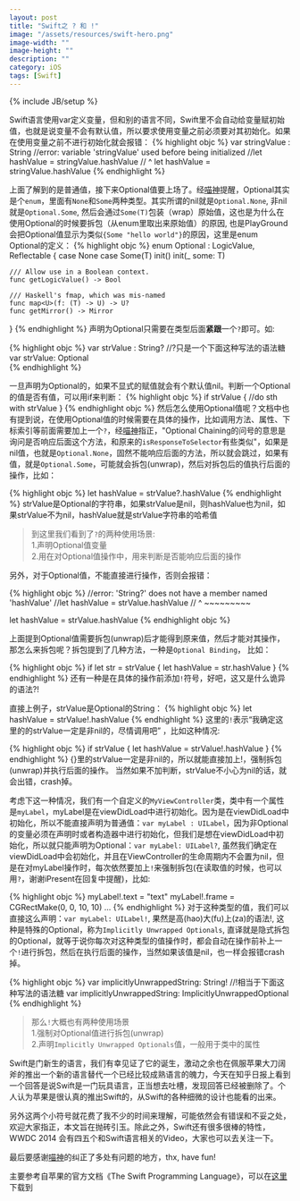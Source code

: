 ```yaml
---
layout: post
title: "Swift之 ? 和 !"
image: "/assets/resources/swift-hero.png"
image-width: ""
image-height: ""
description: ""
category: iOS
tags: [Swift]
---
```

{% include JB/setup %}

Swift语言使用var定义变量，但和别的语言不同，Swift里不会自动给变量赋初始值，也就是说变量不会有默认值，所以要求使用变量之前必须要对其初始化。如果在使用变量之前不进行初始化就会报错：
{% highlight objc %}
var stringValue : String 
//error: variable 'stringValue' used before being initialized
//let hashValue = stringValue.hashValue
//                            ^
let hashValue = stringValue.hashValue
{% endhighlight %}

上面了解到的是普通值，接下来Optional值要上场了。经[喵神](http://onevcat.com/)提醒，Optional其实是个`enum`，里面有`None`和`Some`两种类型。其实所谓的nil就是`Optional.None`, 非nil就是`Optional.Some`, 然后会通过`Some(T)`包装（wrap）原始值，这也是为什么在使用Optional的时候要拆包（从enum里取出来原始值）的原因, 也是PlayGround会把Optional值显示为类似`{Some "hello world"}`的原因，这里是enum Optional的定义：
{% highlight objc %}
enum Optional<T> : LogicValue, Reflectable {
    case None
    case Some(T)
    init()
    init(_ some: T)

    /// Allow use in a Boolean context.
    func getLogicValue() -> Bool

    /// Haskell's fmap, which was mis-named
    func map<U>(f: (T) -> U) -> U?
    func getMirror() -> Mirror
}
{% endhighlight %} 
声明为Optional只需要在类型后面**紧跟**一个`?`即可。如:

{% highlight objc %}
var strValue : String?   //?只是一个下面这种写法的语法糖
var strValue: Optional<Int>  
{% endhighlight %}

一旦声明为Optional的，如果不显式的赋值就会有个默认值nil。判断一个Optional的值是否有值，可以用if来判断：
{% highlight objc %}
if strValue {
    //do sth with strValue
}
{% endhighlight objc %}
然后怎么使用Optional值呢？文档中也有提到说，在使用Optional值的时候需要在具体的操作，比如调用方法、属性、下标索引等前面需要加上一个`?`，经[喵神](http://onevcat.com/)指正，"Optional Chaining的问号的意思是询问是否响应后面这个方法，和原来的`isResponseToSelector`有些类似"，如果是nil值，也就是`Optional.None`，固然不能响应后面的方法，所以就会跳过，如果有值，就是`Optional.Some`，可能就会拆包(unwrap)，然后对拆包后的值执行后面的操作，比如：

{% highlight objc %}
let hashValue = strValue?.hashValue 
{% endhighlight %}
strValue是Optional的字符串，如果strValue是nil，则hashValue也为nil，如果strValue不为nil，hashValue就是strValue字符串的哈希值

>到这里我们看到了`?`的两种使用场景:  
>1.声明Optional值变量  
>2.用在对Optional值操作中，用来判断是否能响应后面的操作  

另外，对于Optional值，不能直接进行操作，否则会报错：

{% highlight objc %}
//error: 'String?' does not have a member named 'hashValue'
//let hashValue = strValue.hashValue
//                ^        ~~~~~~~~~

let hashValue = strValue.hashValue
{% endhighlight objc %}

上面提到Optional值需要拆包(unwrap)后才能得到原来值，然后才能对其操作，那怎么来拆包呢？拆包提到了几种方法，一种是`Optional Binding`， 比如：

{% highlight objc %}
if let str = strValue {
    let hashValue = str.hashValue
}
{% endhighlight %}
还有一种是在具体的操作前添加`!`符号，好吧，这又是什么诡异的语法?!

直接上例子，strValue是Optional的String：
{% highlight objc %}
let hashValue = strValue!.hashValue 
{% endhighlight %}
这里的`!`表示“我确定这里的的strValue一定是非nil的，尽情调用吧” ，比如这种情况:

{% highlight objc %}
if strValue {
    let hashValue = strValue!.hashValue
}
{% endhighlight %}
{}里的strValue一定是非nil的，所以就能直接加上!，强制拆包(unwrap)并执行后面的操作。
当然如果不加判断，strValue不小心为nil的话，就会出错，crash掉。

考虑下这一种情况，我们有一个自定义的`MyViewController`类，类中有一个属性是`myLabel`，myLabel是在viewDidLoad中进行初始化。因为是在viewDidLoad中初始化，所以不能直接声明为普通值：`var myLabel : UILabel`，因为非Optional的变量必须在声明时或者构造器中进行初始化，但我们是想在viewDidLoad中初始化，所以就只能声明为Optional：`var myLabel: UILabel?`, 虽然我们确定在viewDidLoad中会初始化，并且在ViewController的生命周期内不会置为nil，但是在对myLabel操作时，每次依然要加上`!`来强制拆包(在读取值的时候，也可以用`?`，谢谢iPresent在回复中提醒)，比如: 

{% highlight objc %}
myLabel!.text = "text"
myLabel!.frame = CGRectMake(0, 0, 10, 10)
...
{% endhighlight %}
对于这种类型的值，我们可以直接这么声明：`var myLabel: UILabel!`, 果然是高(hao)大(fu)上(za)的语法!, 这种是特殊的Optional，称为`Implicitly Unwrapped Optionals`, 直译就是隐式拆包的Optional，就等于说你每次对这种类型的值操作时，都会自动在操作前补上一个`!`进行拆包，然后在执行后面的操作，当然如果该值是nil，也一样会报错crash掉。

{% highlight objc %}
var implicitlyUnwrappedString: String!  //!相当于下面这种写法的语法糖
var implicitlyUnwrappedString: ImplicitlyUnwrappedOptional<String>
{% endhighlight %}

> 那么`!`大概也有两种使用场景  
>1.强制对Optional值进行拆包(unwrap)  
>2.声明`Implicitly Unwrapped Optionals`值，一般用于类中的属性  

Swift是门新生的语言，我们有幸见证了它的诞生，激动之余也在佩服苹果大刀阔斧的推出一个新的语言替代一个已经比较成熟语言的魄力，今天在知乎日报上看到一个回答是说Swift是一门玩具语言，正当想去吐槽，发现回答已经被删除了。个人认为苹果是很认真的推出Swift的，从Swift的各种细微的设计也能看的出来。

另外这两个小符号就花费了我不少的时间来理解，可能依然会有错误和不妥之处，欢迎大家指正，本文旨在抛砖引玉。除此之外，Swift还有很多很棒的特性，WWDC 2014 会有四五个和Swift语言相关的Video，大家也可以去关注一下。

最后要感谢[喵神](http://onevcat.com/)的纠正了多处有问题的地方，thx, have fun!

主要参考自苹果的官方文档《The Swift Programming Language》，可以在[这里](https://developer.apple.com/swift/)下载到
